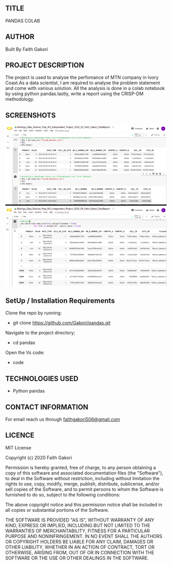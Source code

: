 ##  TITLE
 PANDAS COLAB

## AUTHOR
  Built By Faith Gakori

## PROJECT DESCRIPTION
 The project is used to analyse the perfomance of MTN company in Ivory Coast.As a data scientist, I am required to analyse the problem statement and come with various solution. All the analysis is done in a colab notebook by using python pandas.lastly, write a report using the CRISP-DM methodology.
    

## SCREENSHOTS

![alt text](/images/s1.png)
![alt text](images/s2.png)

## SetUp / Installation Requirements
  Clone the repo by running:
*   git clone https://github.com/Gakori/pandas.git

 Navigate to the project directory;
*   cd pandas

 Open the Vs code:
*   code

## TECHNOLOGIES USED
* Python pandas

## CONTACT INFORMATION
 For email reach us through faithgakori506@gmail.com

## LICENCE
MIT License

Copyright (c) 2020 Faith Gakori

Permission is hereby granted, free of charge, to any person obtaining a copy of this software and associated documentation files (the "Software"), to deal in the Software without restriction, including without limitation the rights to use, copy, modify, merge, publish, distribute, sublicense, and/or sell copies of the Software, and to permit persons to whom the Software is furnished to do so, subject to the following conditions:

The above copyright notice and this permission notice shall be included in all copies or substantial portions of the Software.

THE SOFTWARE IS PROVIDED "AS IS", WITHOUT WARRANTY OF ANY KIND, EXPRESS OR IMPLIED, INCLUDING BUT NOT LIMITED TO THE WARRANTIES OF MERCHANTABILITY, FITNESS FOR A PARTICULAR PURPOSE AND NONINFRINGEMENT. IN NO EVENT SHALL THE AUTHORS OR COPYRIGHT HOLDERS BE LIABLE FOR ANY CLAIM, DAMAGES OR OTHER LIABILITY, WHETHER IN AN ACTION OF CONTRACT, TORT OR OTHERWISE, ARISING FROM, OUT OF OR IN CONNECTION WITH THE SOFTWARE OR THE USE OR OTHER DEALINGS IN THE SOFTWARE.
